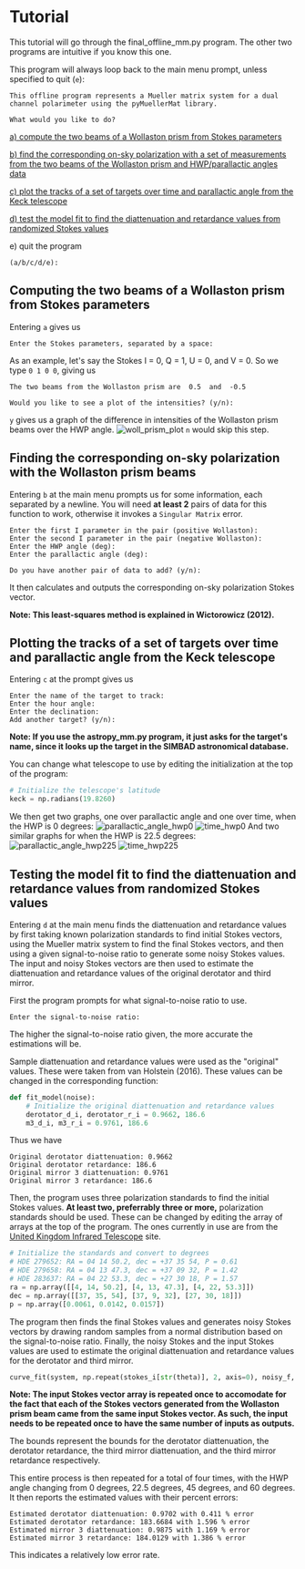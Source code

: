 # Tutorial
This tutorial will go through the final_offline_mm.py program. The other two programs are intuitive if you know this one.

This program will always loop back to the main menu prompt, unless specified to quit (`e`):

```
This offline program represents a Mueller matrix system for a dual channel polarimeter using the pyMuellerMat library.

What would you like to do?
```
[a) compute the two beams of a Wollaston prism from Stokes parameters](#computing-the-two-beams-of-a-wollaston-prism-from-stokes-parameters)

[b) find the corresponding on-sky polarization with a set of measurements from the two beams of the Wollaston prism and HWP/parallactic angles data](#finding-the-corresponding-on-sky-polarization-with-the-wollaston-prism-beams)

[c) plot the tracks of a set of targets over time and parallactic angle from the Keck telescope](#plotting-the-tracks-of-a-set-of-targets-over-time-and-parallactic-angle-from-the-keck-telescope)

[d) test the model fit to find the diattenuation and retardance values from randomized Stokes values](#testing-the-model-fit-to-find-the-diattenuation-and-retardance-values-from-randomized-stokes-values)

e) quit the program
```
(a/b/c/d/e):
```

## Computing the two beams of a Wollaston prism from Stokes parameters
Entering `a` gives us
```
Enter the Stokes parameters, separated by a space:
```

As an example, let's say the Stokes I = 0, Q = 1, U = 0, and V = 0. So we type `0 1 0 0`, giving us
```
The two beams from the Wollaston prism are  0.5  and  -0.5

Would you like to see a plot of the intensities? (y/n): 
```
`y` gives us a graph of the difference in intensities of the Wollaston prism beams over the HWP angle.
![woll_prism_plot](https://user-images.githubusercontent.com/12475630/64978821-398aaa80-d86b-11e9-9b69-af73fb550cf9.png)
`n` would skip this step.

## Finding the corresponding on-sky polarization with the Wollaston prism beams
Entering `b` at the main menu prompts us for some information, each separated by a newline. You will need **at least 2** pairs of data for this function to work, otherwise it invokes a `Singular Matrix` error.
```
Enter the first I parameter in the pair (positive Wollaston):
Enter the second I parameter in the pair (negative Wollaston): 
Enter the HWP angle (deg):
Enter the parallactic angle (deg):

Do you have another pair of data to add? (y/n): 
```
It then calculates and outputs the corresponding on-sky polarization Stokes vector.

**Note: This least-squares method is explained in Wictorowicz (2012).**

## Plotting the tracks of a set of targets over time and parallactic angle from the Keck telescope
Entering `c` at the prompt gives us
```
Enter the name of the target to track:
Enter the hour angle:
Enter the declination:
Add another target? (y/n):
```
**Note: If you use the astropy_mm.py program, it just asks for the target's name, since it looks up the target in the SIMBAD astronomical database.**

You can change what telescope to use by editing the initialization at the top of the program:
```python
# Initialize the telescope's latitude
keck = np.radians(19.8260)
```

We then get two graphs, one over parallactic angle and one over time, when the HWP is 0 degrees:
![parallactic_angle_hwp0](https://user-images.githubusercontent.com/12475630/64979168-05fc5000-d86c-11e9-949f-2effaa888d1e.png)
![time_hwp0](https://user-images.githubusercontent.com/12475630/64979173-085eaa00-d86c-11e9-9843-ef946505adb3.png)
And two similar graphs for when the HWP is 22.5 degrees:
![parallactic_angle_hwp225](https://user-images.githubusercontent.com/12475630/64979174-085eaa00-d86c-11e9-99cc-d11f8317fae4.png)
![time_hwp225](https://user-images.githubusercontent.com/12475630/64979175-08f74080-d86c-11e9-954d-6d212190a918.png)

## Testing the model fit to find the diattenuation and retardance values from randomized Stokes values
Entering `d` at the main menu finds the diattenuation and retardance values by first taking known polarization standards to find initial Stokes vectors, using the Mueller matrix system to find the final Stokes vectors, and then using a given signal-to-noise ratio to generate some noisy Stokes values. The input and noisy Stokes vectors are then used to estimate the diattenuation and retardance values of the original derotator and third mirror.

First the program prompts for what signal-to-noise ratio to use.
```
Enter the signal-to-noise ratio:
```
The higher the signal-to-noise ratio given, the more accurate the estimations will be.

Sample diattenuation and retardance values were used as the "original" values. These were taken from van Holstein (2016). These values can be changed in the corresponding function:
```python
def fit_model(noise):
    # Initialize the original diattenuation and retardance values
    derotator_d_i, derotator_r_i = 0.9662, 186.6
    m3_d_i, m3_r_i = 0.9761, 186.6
```
Thus we have
```
Original derotator diattenuation: 0.9662 
Original derotator retardance: 186.6 
Original mirror 3 diattenuation: 0.9761 
Original mirror 3 retardance: 186.6
```
Then, the program uses three polarization standards to find the initial Stokes values. **At least two, preferrably three or more,** polarization standards should be used. These can be changed by editing the array of arrays at the top of the program. The ones currently in use are from the [United Kingdom Infrared Telescope](http://www.ukirt.hawaii.edu/instruments/irpol/irpol_stds.html) site.
```python
# Initialize the standards and convert to degrees
# HDE 279652: RA = 04 14 50.2, dec = +37 35 54, P = 0.61
# HDE 279658: RA = 04 13 47.3, dec = +37 09 32, P = 1.42
# HDE 283637: RA = 04 22 53.3, dec = +27 30 18, P = 1.57
ra = np.array([[4, 14, 50.2], [4, 13, 47.3], [4, 22, 53.3]])
dec = np.array([[37, 35, 54], [37, 9, 32], [27, 30, 18]])
p = np.array([0.0061, 0.0142, 0.0157])
```
The program then finds the final Stokes values and generates noisy Stokes vectors by drawing random samples from a normal distribution based on the signal-to-noise ratio. Finally, the noisy Stokes and the input Stokes values are used to estimate the original diattenuation and retardance values for the derotator and third mirror.
```python
curve_fit(system, np.repeat(stokes_i[str(theta)], 2, axis=0), noisy_f, bounds=(0, (1, 360, 1, 360)))
```
**Note: The input Stokes vector array is repeated once to accomodate for the fact that each of the Stokes vectors generated from the Wollaston prism beam came from the same input Stokes vector. As such, the input needs to be repeated once to have the same number of inputs as outputs.**

The bounds represent the bounds for the derotator diattenuation, the derotator retardance, the third mirror diattenuation, and the third mirror retardance respectively.

This entire process is then repeated for a total of four times, with the HWP angle changing from 0 degrees, 22.5 degrees, 45 degrees, and 60 degrees. It then reports the estimated values with their percent errors:
```
Estimated derotator diattenuation: 0.9702 with 0.411 % error 
Estimated derotator retardance: 183.6684 with 1.596 % error 
Estimated mirror 3 diattenuation: 0.9875 with 1.169 % error 
Estimated mirror 3 retardance: 184.0129 with 1.386 % error
```
This indicates a relatively low error rate.
